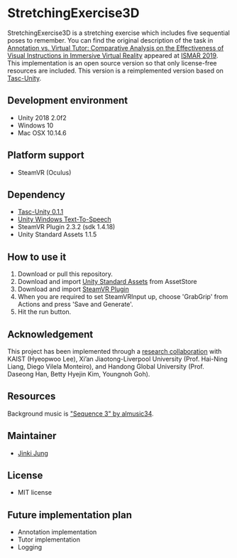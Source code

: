 # StretchingExercise3D

StretchingExercise3D is a stretching exercise which includes five sequential poses to remember. You can find the original description of the task in [Annotation vs. Virtual Tutor: Comparative Analysis on the Effectiveness of Visual Instructions in Immersive Virtual Reality](https://www.researchgate.net/publication/336592427_Annotation_vs_Virtual_Tutor_Comparative_Analysis_on_the_Effectiveness_of_Visual_Instructions_in_Immersive_Virtual_Reality) appeared at [ISMAR 2019](https://www.ismar19.org/). This implementation is an open source version so that only license-free resources are included. This version is a reimplemented version based on [Tasc-Unity](https://github.com/JinkiJung/Tasc-Unity).

## Development environment
* Unity 2018 2.0f2
* Windows 10
* Mac OSX 10.14.6

## Platform support
* SteamVR (Oculus)

## Dependency
- [Tasc-Unity 0.1.1](https://github.com/JinkiJung/Tasc-Unity)
- [Unity Windows Text-To-Speech](https://github.com/VirtualityForSafety/UnityWindowsTTS)
- SteamVR Plugin 2.3.2 (sdk 1.4.18)
- Unity Standard Assets 1.1.5

## How to use it
1. Download or pull this repository.
2. Download and import [Unity Standard Assets](https://assetstore.unity.com/packages/essentials/asset-packs/standard-assets-32351) from AssetStore
3. Download and import [SteamVR Plugin](https://assetstore.unity.com/packages/tools/integration/steamvr-plugin-32647)
4. When you are required to set SteamVRInput up, choose 'GrabGrip' from Actions and press 'Save and Generate'.
5. Hit the run button.

## Acknowledgement
This project has been implemented through a [research collaboration](https://virtualityforsafety.github.io/about/) with KAIST (Hyeopwoo Lee), Xi’an Jiaotong-Liverpool University (Prof. Hai-Ning Liang,
Diego Vilela Monteiro), and Handong Global University (Prof. Daseong Han, Betty Hyejin Kim, Youngnoh Goh).

## Resources
Background music is ["Sequence 3" by almusic34](https://freesound.org/people/almusic34/sounds/391629/). 

## Maintainer
- [Jinki Jung](https://jinkijung.github.io/)

## License
 - MIT license

## Future implementation plan
 - Annotation implementation
 - Tutor implementation
 - Logging
 
